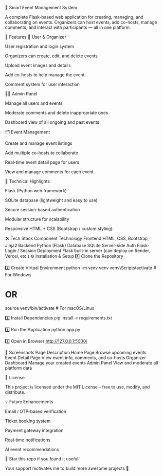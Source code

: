 🎯 Smart Event Management System

A complete Flask-based web application for creating, managing, and collaborating on events.
Organizers can host events, add co-hosts, manage comments, and interact with participants — all in one platform.

🚀 Features
👥 User & Organizer

User registration and login system

Organizers can create, edit, and delete events

Upload event images and details

Add co-hosts to help manage the event

Comment system for user interaction

🧑‍💼 Admin Panel

Manage all users and events

Moderate comments and delete inappropriate ones

Dashboard view of all ongoing and past events

🗂 Event Management

Create and manage event listings

Add multiple co-hosts to collaborate

Real-time event detail page for users

View and manage comments for each event

🧰 Technical Highlights

Flask (Python web framework)

SQLite database (lightweight and easy to use)

Secure session-based authentication

Modular structure for scalability

Responsive HTML + CSS (Bootstrap / custom styling)

🛠️ Tech Stack
Component	Technology
Frontend	HTML, CSS, Bootstrap, Jinja2
Backend	Python (Flask)
Database	SQLite
Server-side Auth	Flask-Login / Session
Deployment	Flask built-in server (can deploy on Render, Vercel, etc.)
⚙️ Installation & Setup
1️⃣ Clone the Repository

2️⃣ Create Virtual Environment
python -m venv venv
venv\Scripts\activate      # For Windows
# OR
source venv/bin/activate   # For macOS/Linux

3️⃣ Install Dependencies
pip install -r requirements.txt

4️⃣ Run the Application
python app.py

5️⃣ Open in Browser
http://127.0.0.1:5000/

📸 Screenshots
Page	Description
Home Page	Browse upcoming events
Event Detail Page	View event info, comments, and co-hosts
Organizer Dashboard	Manage your created events
Admin Panel	View and moderate all platform data


📄 License

This project is licensed under the MIT License – free to use, modify, and distribute.

💡 Future Enhancements

Email / OTP-based verification

Ticket booking system

Payment gateway integration

Real-time notifications

AI event recommendations

🌟 Star this repo if you found it useful!

Your support motivates me to build more awesome projects 💖
